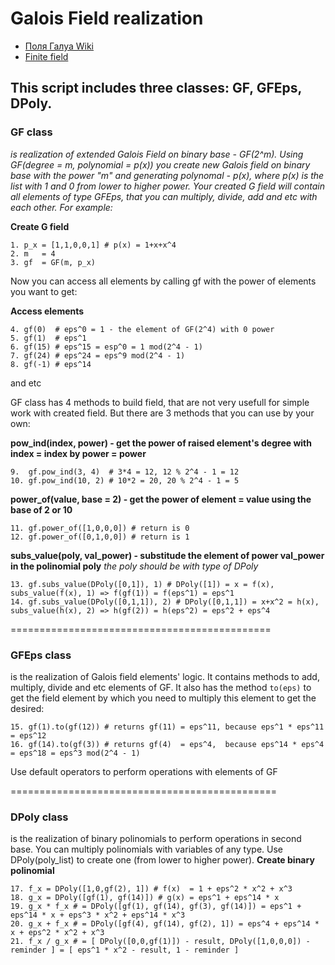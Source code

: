 # Galois Field realization
+ [Поля Галуа Wiki](https://ru.wikipedia.org/wiki/%D0%9A%D0%BE%D0%BD%D0%B5%D1%87%D0%BD%D0%BE%D0%B5_%D0%BF%D0%BE%D0%BB%D0%B5)
+ [Finite field](https://en.wikipedia.org/wiki/Finite_field)

This script includes three classes: **GF, GFEps, DPoly.**
---
### GF class 
*is realization of extended Galois Field on binary base - GF(2^m). Using GF(degree = m, polynomial = p(x)) you create new Galois field on binary base with the power "m" and generating polynomal - p(x), where p(x) is the list with 1 and 0 from lower to higher power. Your created G field will contain all elements of type GFEps, that you can multiply, divide, add and etc with each other. For example:*

**Create G field**
```
1. p_x = [1,1,0,0,1] # p(x) = 1+x+x^4
2. m   = 4
3. gf  = GF(m, p_x)
```

Now you can access all elements by calling gf with the power of elements you want to get:

**Access elements**
```
4. gf(0)  # eps^0 = 1 - the element of GF(2^4) with 0 power
5. gf(1)  # eps^1
6. gf(15) # eps^15 = esp^0 = 1 mod(2^4 - 1)
7. gf(24) # eps^24 = eps^9 mod(2^4 - 1)
8. gf(-1) # eps^14
```
and etc

GF class has 4 methods to build field, that are not very usefull for simple work with created field. But there are 3 methods that you can use by your own:

**pow_ind(index, power) - get the power of raised element's degree with index = index by power = power**
```
9.  gf.pow_ind(3, 4)  # 3*4 = 12, 12 % 2^4 - 1 = 12
10. gf.pow_ind(10, 2) # 10*2 = 20, 20 % 2^4 - 1 = 5
```

**power_of(value, base = 2) - get the power of element = value using the base of 2 or 10**
```
11. gf.power_of([1,0,0,0]) # return is 0
12. gf.power_of([0,1,0,0]) # return is 1
```

**subs_value(poly, val_power) - substitude the element of power val_power in the polinomial poly** 
*the poly should be with type of DPoly*
```
13. gf.subs_value(DPoly([0,1]), 1) # DPoly([1]) = x = f(x), subs_value(f(x), 1) => f(gf(1)) = f(eps^1) = eps^1
14. gf.subs_value(DPoly([0,1,1]), 2) # DPoly([0,1,1]) = x+x^2 = h(x), subs_value(h(x), 2) => h(gf(2)) = h(eps^2) = eps^2 + eps^4
```
=============================================
### GFEps class
is the realization of Galois field elements' logic. It contains methods to add, multiply, divide and etc elements of GF. It also has the method `to(eps)` to get the field element by which you need to multiply this element to get the desired:
```
15. gf(1).to(gf(12)) # returns gf(11) = eps^11, because eps^1 * eps^11 = eps^12
16. gf(14).to(gf(3)) # returns gf(4)  = eps^4,  because eps^14 * eps^4 = eps^18 = eps^3 mod(2^4 - 1)
```
Use default operators to perform operations with elements of GF

==============================================
### DPoly class
is the realization of binary polinomials to perform operations in second base. You can multiply polinomials with variables of any type.
Use DPoly(poly_list) to create one (from lower to higher power). 
**Create binary polinomial**
```
17. f_x = DPoly([1,0,gf(2), 1]) # f(x)  = 1 + eps^2 * x^2 + x^3
18. g_x = DPoly([gf(1), gf(14)]) # g(x) = eps^1 + eps^14 * x
19. g_x * f_x # = DPoly([gf(1), gf(14), gf(3), gf(14)]) = eps^1 + eps^14 * x + eps^3 * x^2 + eps^14 * x^3
20. g_x + f_x # = DPoly([gf(4), gf(14), gf(2), 1]) = eps^4 + eps^14 * x + eps^2 * x^2 + x^3
21. f_x / g_x # = [ DPoly([0,0,gf(1)]) - result, DPoly([1,0,0,0]) - reminder ] = [ eps^1 * x^2 - result, 1 - reminder ]
```
